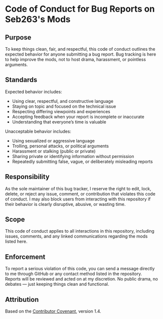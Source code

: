 # Code of Conduct for Bug Reports on Seb263's Mods

## Purpose

To keep things clean, fair, and respectful, this code of conduct outlines the expected behavior for anyone submitting a bug report. Bug tracking is here to help improve the mods, not to host drama, harassment, or pointless arguments.

## Standards

Expected behavior includes:

- Using clear, respectful, and constructive language
- Staying on topic and focused on the technical issue
- Respecting differing viewpoints and experiences
- Accepting feedback when your report is incomplete or inaccurate
- Understanding that everyone’s time is valuable

Unacceptable behavior includes:

- Using sexualized or aggressive language
- Trolling, personal attacks, or political arguments
- Harassment or stalking (public or private)
- Sharing private or identifying information without permission
- Repeatedly submitting false, vague, or deliberately misleading reports

## Responsibility

As the sole maintainer of this bug tracker, I reserve the right to edit, lock, delete, or reject any issue, comment, or contribution that violates this code of conduct. I may also block users from interacting with this repository if their behavior is clearly disruptive, abusive, or wasting time.

## Scope

This code of conduct applies to all interactions in this repository, including issues, comments, and any linked communications regarding the mods listed here.

## Enforcement

To report a serious violation of this code, you can send a message directly to me through GitHub or any contact method listed in the repository. Reports will be reviewed and acted on at my discretion. No public drama, no debates — just keeping things clean and functional.

## Attribution

Based on the [Contributor Covenant](https://docs.github.com/en/communities/setting-up-your-project-for-healthy-contributions/adding-a-code-of-conduct-to-your-project), version 1.4.
